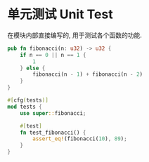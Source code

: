 # 单元测试 Unit Test

在模块内部直接编写的, 用于测试各个函数的功能.

```rust
pub fn fibonacci(n: u32) -> u32 {
    if n == 0 || n == 1 {
        1
    } else {
        fibonacci(n - 1) + fibonacci(n - 2)
    }
}

#[cfg(tests)]
mod tests {
    use super::fibonacci;

    #[test]
    fn test_fibonacci() {
        assert_eq!(fibonacci(10), 89);
    }
}
```